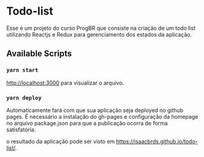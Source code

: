 # Todo-list

Esse é um projeto do curso ProgBR que consiste na criação de um todo list utilizando Reactjs e Redux para gerenciamento dos estados da aplicação.

## Available Scripts


### `yarn start`

[http://localhost:3000](http://localhost:3000) para visualizar o arquivo.


### `yarn deploy`
Automaticamente fará com que sua aplicação seja deployed no github pages. É necessário a instalação do gh-pages e configuração da homepage no arquivo package.json para que a publicação ocorra de forma satisfatória.

o resultado da aplicação pode ser visto em https://isaacbrds.github.io/todo-list/.

